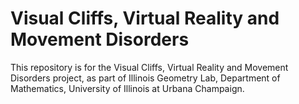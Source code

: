 # Visual Cliffs, Virtual Reality and Movement Disorders

This repository is for the Visual Cliffs, Virtual Reality and Movement Disorders project, as part of Illinois Geometry Lab, Department of Mathematics, University of Illinois at Urbana Champaign.


